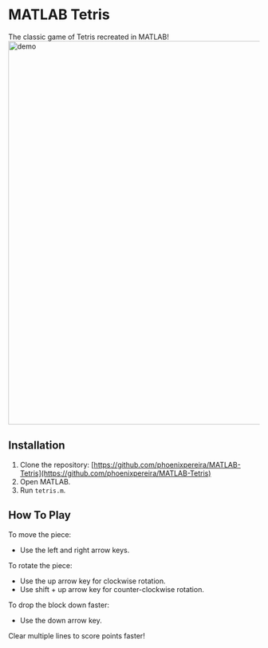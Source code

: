 # MATLAB Tetris
The classic game of Tetris recreated in MATLAB!
<img width="769" alt="demo" src="https://github.com/phoenixpereira/MATLAB-Tetris/assets/47909638/b202077b-f198-4337-8376-037763494320">

## Installation

1. Clone the repository: [https://github.com/phoenixpereira/MATLAB-Tetris](https://github.com/phoenixpereira/MATLAB-Tetris)
2. Open MATLAB.
3. Run `tetris.m`.

## How To Play

To move the piece:
- Use the left and right arrow keys.

To rotate the piece:
- Use the up arrow key for clockwise rotation.
- Use shift + up arrow key for counter-clockwise rotation.

To drop the block down faster:
- Use the down arrow key.

Clear multiple lines to score points faster!
